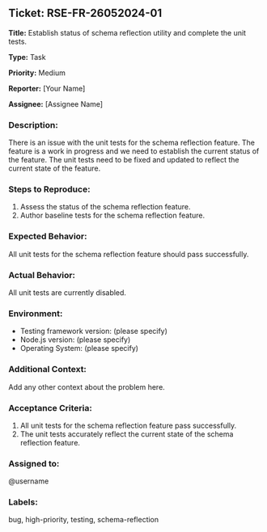 ## Ticket: RSE-FR-26052024-01

**Title:** Establish status of schema reflection utility and complete the unit tests.

**Type:** Task

**Priority:** Medium

**Reporter:** [Your Name]

**Assignee:** [Assignee Name]

### Description:
There is an issue with the unit tests for the schema reflection feature. The feature is a work in progress and we need to establish the current status of the feature. The unit tests need to be fixed and updated to reflect the current state of the feature.

### Steps to Reproduce:
1. Assess the status of the schema reflection feature.
2. Author baseline tests for the schema reflection feature.

### Expected Behavior:
All unit tests for the schema reflection feature should pass successfully.

### Actual Behavior:
All unit tests are currently disabled.

### Environment:
- Testing framework version: (please specify)
- Node.js version: (please specify)
- Operating System: (please specify)

### Additional Context:
Add any other context about the problem here.

### Acceptance Criteria:
1. All unit tests for the schema reflection feature pass successfully.
2. The unit tests accurately reflect the current state of the schema reflection feature.

### Assigned to:
@username

### Labels:
bug, high-priority, testing, schema-reflection